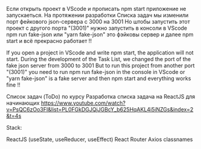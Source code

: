 Если открыть проект в VScode и прописать npm start приложение не запускаеться. На протяжении разработки Списка задач мы изменили порт фейкового json-сервера с 3000 на 3001 Но штобы запустить этот проект с другого порта "(3001)" нужно запустить в консоли в VScode npm run fake-json или "yarn fake-json" это фэйковы сервер и далее npm start и всё прекрасно работает !!

If you open a project in VScode and write npm start, the application will not start. During the development of the Task List, we changed the port of the fake json server from 3000 to 3001 But to run this project from another port "(3001)" you need to run npm run fake-json in the console in VScode or "yarn fake-json" is a fake server and then npm start and everything works fine !!



Список задач (ToDo) по курсу Разработка списка задача на ReactJS для начинающих
https://www.youtube.com/watch?v=PsQC6zOo3FI&list=PL0FGkDGJQjJGBcY_b625HqAKL4i5iNZGs&index=2&t=4s

Stack:

ReactJS (useState, useReducer, useEffect)
React Router
Axios
classnames

